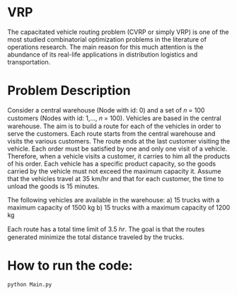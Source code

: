 # VRP

The capacitated vehicle routing problem (CVRP or simply VRP) is one of the most studied combinatorial optimization problems in the literature of operations research. The main reason for this much attention is the abundance of its real-life applications in distribution logistics and transportation.

# Problem Description
Consider a central warehouse (Node with id: 0) and a set of 𝑛 = 100 customers (Nodes with id: 1,…, 𝑛 = 100).
Vehicles are based in the central warehouse.
The aim is to build a route for each of the vehicles in order to serve the customers.
Each route starts from the central warehouse and visits the various customers. The route ends at the last customer visiting the vehicle.
Each order must be satisfied by one and only one visit of a vehicle. Therefore, when a vehicle visits a customer, it carries to him all the products of his order.
Each vehicle has a specific product capacity, so the goods carried by the vehicle must not exceed the maximum capacity it.
Assume that the vehicles travel at 35 km/hr and that for each customer, the time to unload the goods is 15 minutes.

The following vehicles are available in the warehouse:
a) 15 trucks with a maximum capacity of 1500 kg
b) 15 trucks with a maximum capacity of 1200 kg

Each route has a total time limit of 3.5 ℎ𝑟.
The goal is that the routes generated minimize the total distance traveled by the trucks.

# How to run the code:
    python Main.py
